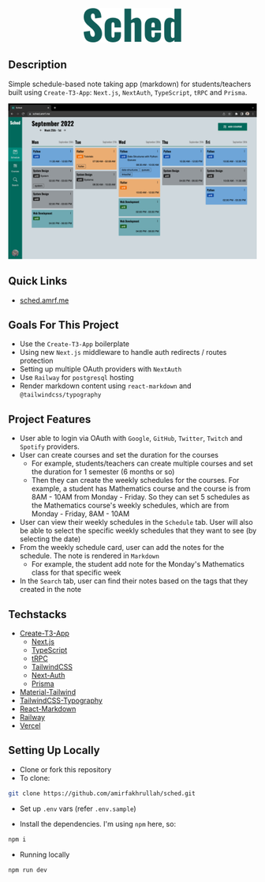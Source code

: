 <div align="center">
  <img src="./public/sched-readme.png" alt="sched-logo-readme" height="70" />
</div>

## Description

Simple schedule-based note taking app (markdown) for students/teachers built using `Create-T3-App`: `Next.js`, `NextAuth`, `TypeScript`, `tRPC` and `Prisma`.

![sched](./public/sched-min.png)

## Quick Links

- [sched.amrf.me](https://sched.amrf.me)

## Goals For This Project

- Use the `Create-T3-App` boilerplate
- Using new `Next.js` middleware to handle auth redirects / routes protection
- Setting up multiple OAuth providers with `NextAuth`
- Use `Railway` for `postgresql` hosting
- Render markdown content using `react-markdown` and `@tailwindcss/typography`

## Project Features

- User able to login via OAuth with `Google`, `GitHub`, `Twitter`, `Twitch` and `Spotify` providers.
- User can create courses and set the duration for the courses
  - For example, students/teachers can create multiple courses and set the duration for 1 semester (6 months or so)
  - Then they can create the weekly schedules for the courses. For example, a student has Mathematics course and the course is from 8AM - 10AM from Monday - Friday. So they can set 5 schedules as the Mathematics course's weekly schedules, which are from Monday - Friday, 8AM - 10AM
- User can view their weekly schedules in the `Schedule` tab. User will also be able to select the specific weekly schedules that they want to see (by selecting the date)
- From the weekly schedule card, user can add the notes for the schedule. The note is rendered in `Markdown`
  - For example, the student add note for the Monday's Mathematics class for that specific week
- In the `Search` tab, user can find their notes based on the tags that they created in the note

## Techstacks

- [Create-T3-App](https://create.t3.gg/)
  - [Next.js](https://nextjs.org/)
  - [TypeScript](https://www.typescriptlang.org/)
  - [tRPC](https://trpc.io/)
  - [TailwindCSS](https://tailwindcss.com/)
  - [Next-Auth](https://next-auth.js.org/)
  - [Prisma](https://www.prisma.io/)
- [Material-Tailwind](https://www.material-tailwind.com/)
- [TailwindCSS-Typography](https://tailwindcss.com/docs/typography-plugin)
- [React-Markdown](https://github.com/remarkjs/react-markdown)
- [Railway](https://railway.app/)
- [Vercel](https://vercel.com/)

## Setting Up Locally

- Clone or fork this repository
- To clone:

```bash
git clone https://github.com/amirfakhrullah/sched.git
```

- Set up `.env` vars (refer `.env.sample`)

- Install the dependencies. I'm using `npm` here, so:
```bash
npm i
```

- Running locally
```bash
npm run dev
```